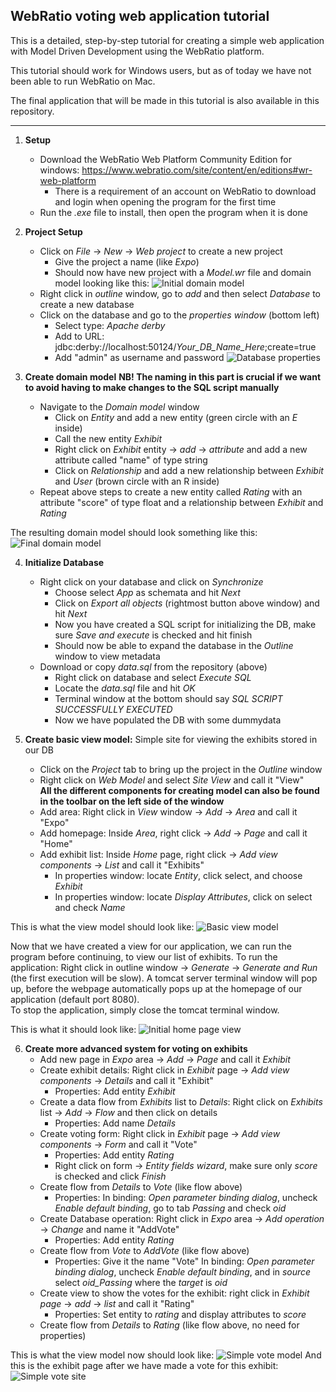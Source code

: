 ## WebRatio voting web application tutorial

This is a detailed, step-by-step tutorial for creating a simple web application with Model Driven Development using the WebRatio platform.

This tutorial should work for Windows users, but as of today we have not been able to run WebRatio on Mac.

The final application that will be made in this tutorial is also available in this repository.

---
1. **Setup**
    - Download the WebRatio Web Platform Community Edition for windows: https://www.webratio.com/site/content/en/editions#wr-web-platform
        - There is a requirement of an account on WebRatio to download and login when opening the program for the first time
    - Run the *.exe* file to install, then open the program when it is done

2. **Project Setup**
    - Click on *File* -> *New* -> *Web project* to create a new project
        - Give the project a name (like *Expo*)
        - Should now have new project with a *Model.wr* file and domain model looking like this:
![Initial domain model](screenshots/InitDomainModel.JPG)     
    - Right click in *outline* window, go to *add* and then select *Database* to create a new database
    - Click on the database and go to the *properties window* (bottom left)
        - Select type: *Apache derby*
        - Add to URL: jdbc:derby://localhost:50124/*Your_DB_Name_Here*;create=true
        - Add "admin" as username and password
![Database properties](screenshots/DBProperties.JPG) 

3. **Create domain model**
    **NB! The naming in this part is crucial if we want to avoid having to make changes to the SQL script manually**
    - Navigate to the *Domain model* window
        - Click on *Entity* and add a new entity (green circle with an *E* inside)
        - Call the new entity *Exhibit*
        - Right click on *Exhibit* entity -> *add* -> *attribute* and add a new attribute called "name" of type string
        - Click on *Relationship* and add a new relationship between *Exhibit* and *User* (brown circle with an R inside)
    - Repeat above steps to create a new entity called *Rating* with an attribute "score" of type float and
         a relationship between *Exhibit* and *Rating*

The resulting domain model should look something like this:
![Final domain model](screenshots/DomainModelFinal.JPG)

4. **Initialize Database**
    - Right click on your database and click on *Synchronize* 
        - Choose select *App* as schemata and hit *Next*
        - Click on *Export all objects* (rightmost button above window) and hit *Next*
        - Now you have created a SQL script for initializing the DB, make sure *Save and execute* is checked and hit finish
        - Should now be able to expand the database in the *Outline* window to view metadata
    - Download or copy *data.sql* from the repository (above)
        - Right click on database and select *Execute SQL*
        - Locate the *data.sql* file and hit *OK*
        - Terminal window at the bottom should say *SQL SCRIPT SUCCESSFULLY EXECUTED*
        - Now we have populated the DB with some dummydata

5. **Create basic view model:** Simple site for viewing the exhibits stored in our DB
    - Click on the *Project* tab to bring up the project in the *Outline* window
    - Right click on *Web Model* and select *Site View* and call it "View" \
**All the different components for creating model can also be found in the toolbar on the left side of the window**
    - Add area: Right click in *View* window -> *Add* -> *Area* and call it "Expo"
    - Add homepage: Inside *Area*, right click -> *Add* -> *Page* and call it "Home"
    - Add exhibit list: Inside *Home* page, right click -> *Add view components* -> *List* and call it "Exhibits"
        - In properties window: locate *Entity*, click select, and choose *Exhibit*
        - In properties window: locate *Display Attributes*, click on select and check *Name*

This is what the view model should look like:
![Basic view model](screenshots/BasicView.JPG)

Now that we have created a view for our application, we can run the program before continuing, to view our list of exhibits.
To run the application: Right click in outline window -> *Generate* -> *Generate and Run* (the first execution will be slow).
A tomcat server terminal window will pop up, before the webpage automatically pops up at the homepage of our application (default port 8080).\
To stop the application, simply close the tomcat terminal window.

This is what it should look like:
![Initial home page view](screenshots/HomePageInital.JPG)

6. **Create more advanced system for voting on exhibits**
    - Add new page in *Expo* area -> *Add* -> *Page* and call it *Exhibit*
    - Create exhibit details: Right click in *Exhibit* page -> *Add view components* -> *Details* and call it "Exhibit"
        - Properties: Add entity *Exhibit*
    - Create a data flow from *Exhibits* list to *Details*: Right click on *Exhibits* list -> *Add* -> *Flow* and then click on details
        - Properties: Add name *Details*
    - Create voting form: Right click in *Exhibit* page -> *Add view components* -> *Form* and call it "Vote"
        - Properties: Add entity *Rating*
        - Right click on form -> *Entity fields wizard*, make sure only *score* is checked and click *Finish*
    - Create flow from *Details* to *Vote* (like flow above)
        - Properties: In binding: *Open parameter binding dialog*, uncheck *Enable default binding*, go to tab *Passing* and check *oid*
    -  Create Database operation: Right click in *Expo* area -> *Add operation* -> *Change* and name it "AddVote"
        - Properties: Add entity *Rating*
    - Create flow from *Vote* to *AddVote* (like flow above)
        - Properties: Give it the name "Vote" 
        In binding: *Open parameter binding dialog*, uncheck *Enable default binding*, and in *source* select *oid_Passing*
              where the *target* is *oid*
    - Create view to show the votes for the exhibit: right click in *Exhibit page* -> *add* -> *list* and call it "Rating"
        - Properties: Set entity to *rating* and display attributes to *score*
    - Create flow from *Details* to *Rating* (like flow above, no need for properties)

This is what the view model now should look like:
![Simple vote model](screenshots/SimpleVoteView.JPG)
And this is the exhibit page after we have made a vote for this exhibit:
![Simple vote site](screenshots/ExhibitDetails.JPG)
    

